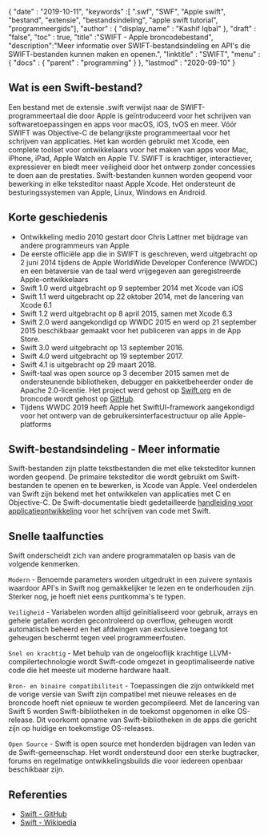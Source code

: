 {
  "date" : "2019-10-11",
  "keywords" :[ ".swf", "SWF", "Apple swift", "bestand", "extensie", "bestandsindeling", "apple swift tutorial", "programmeergids"],
  "author" : {
    "display_name" : "Kashif Iqbal"
},
  "draft" : "false",
  "toc" : true,
  "title" :"SWIFT - Apple broncodebestand",
  "description":"Meer informatie over SWIFT-bestandsindeling en API's die SWIFT-bestanden kunnen maken en openen.",
  "linktitle" : "SWIFT",
  "menu" : {
    "docs" : {
      "parent" : "programming"
}
},
  "lastmod" : "2020-09-10"
}

## Wat is een Swift-bestand?

Een bestand met de extensie .swift verwijst naar de SWIFT-programmeertaal die door Apple is geïntroduceerd voor het schrijven van softwaretoepassingen en apps voor macOS, iOS, tvOS en meer. Vóór SWIFT was Objective-C de belangrijkste programmeertaal voor het schrijven van applicaties. Het kan worden gebruikt met Xcode, een complete toolset voor ontwikkelaars voor het maken van apps voor Mac, iPhone, iPad, Apple Watch en Apple TV. SWIFT is krachtiger, interactiever, expressiever en biedt meer veiligheid door het ontwerp zonder concessies te doen aan de prestaties. Swift-bestanden kunnen worden geopend voor bewerking in elke teksteditor naast Apple Xcode. Het ondersteunt de besturingssystemen van Apple, Linux, Windows en Android.

## Korte geschiedenis

* Ontwikkeling medio 2010 gestart door Chris Lattner met bijdrage van andere programmeurs van Apple
* De eerste officiële app die in SWIFT is geschreven, werd uitgebracht op 2 juni 2014 tijdens de Apple WorldWide Developer Conference (WWDC) en een bètaversie van de taal werd vrijgegeven aan geregistreerde Apple-ontwikkelaars
* Swift 1.0 werd uitgebracht op 9 september 2014 met Xcode van iOS
* Swift 1.1 werd uitgebracht op 22 oktober 2014, met de lancering van Xcode 6.1
* Swift 1.2 werd uitgebracht op 8 april 2015, samen met Xcode 6.3
* Swift 2.0 werd aangekondigd op WWDC 2015 en werd op 21 september 2015 beschikbaar gemaakt voor het publiceren van apps in de App Store.
* Swift 3.0 werd uitgebracht op 13 september 2016.
* Swift 4.0 werd uitgebracht op 19 september 2017.
* Swift 4.1 is uitgebracht op 29 maart 2018.
* Swift-taal was open source op 3 december 2015 samen met de ondersteunende bibliotheken, debugger en pakketbeheerder onder de Apache 2.0-licentie. Het project werd gehost op [Swift.org](https://swift.org/) en de broncode wordt gehost op [GitHub](https://github.com/apple/swift).
* Tijdens WWDC 2019 heeft Apple het SwiftUI-framework aangekondigd voor het ontwerp van de gebruikersinterfacestructuur op alle Apple-platforms

## Swift-bestandsindeling - Meer informatie

Swift-bestanden zijn platte tekstbestanden die met elke teksteditor kunnen worden geopend. De primaire teksteditor die wordt gebruikt om Swift-bestanden te openen en te bewerken, is Xcode van Apple. Veel onderdelen van Swift zijn bekend met het ontwikkelen van applicaties met C en Objective-C. De Swift-documentatie biedt gedetailleerde [handleiding voor applicatieontwikkeling](https://docs.swift.org/swift-book/documentation/the-swift-programming-language/thebasics/) voor het schrijven van code met Swift.

## Snelle taalfuncties

Swift onderscheidt zich van andere programmatalen op basis van de volgende kenmerken.

`Modern` - Benoemde parameters worden uitgedrukt in een zuivere syntaxis waardoor API's in Swift nog gemakkelijker te lezen en te onderhouden zijn. Sterker nog, je hoeft niet eens puntkomma's te typen.

`Veiligheid` - Variabelen worden altijd geïnitialiseerd voor gebruik, arrays en gehele getallen worden gecontroleerd op overflow, geheugen wordt automatisch beheerd en het afdwingen van exclusieve toegang tot geheugen beschermt tegen veel programmeerfouten.

`Snel en krachtig` - Met behulp van de ongelooflijk krachtige LLVM-compilertechnologie wordt Swift-code omgezet in geoptimaliseerde native code die het meeste uit moderne hardware haalt.

`Bron- en binaire compatibiliteit` - Toepassingen die zijn ontwikkeld met de vorige versie van Swift zijn compatibel met nieuwe releases en de broncode hoeft niet opnieuw te worden gecompileerd. Met de lancering van Swift 5 worden Swift-bibliotheken in de toekomst opgenomen in elke OS-release. Dit voorkomt opname van Swift-bibliotheken in de apps die gericht zijn op huidige en toekomstige OS-releases.

`Open Source` - Swift is open source met honderden bijdragen van leden van de Swift-gemeenschap. Het wordt ondersteund door een sterke bugtracker, forums en regelmatige ontwikkelingsbuilds die voor iedereen openbaar beschikbaar zijn.

## Referenties
* [Swift - GitHub](https://github.com/apple/swift)
* [Swift - Wikipedia](https://en.wikipedia.org/wiki/Swift_(programming_language))

